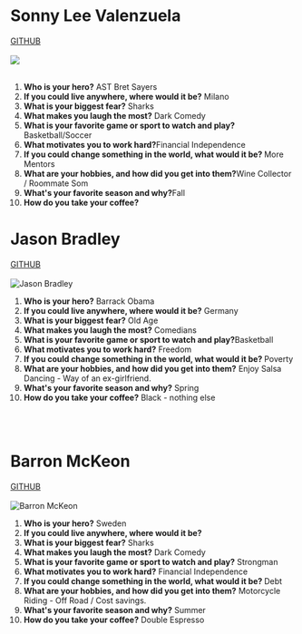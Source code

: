 <!DOCTYPE html>
<html lang="en">
<head>
    <meta charset="UTF-8">
    <meta http-equiv="X-UA-Compatible" content="IE=edge">
    <meta name="viewport" content="width=device-width, initial-scale=1.0">
    <title>Document</title>
    <link rel='stylesheet' href='styles.css'>
</head>
<body>
    <div><h1>Sonny Lee Valenzuela</h1></div>
    <a href="https://github.com/geekbutchic?tab=repositories">GITHUB</a>
    <br></br>
    <img class="sonny" src="./images/image-1.jpg"/>
    <br></br>
    <ol>
        <li><strong>Who is your hero?</strong> AST Bret Sayers</li>
        <li><strong>If you could live anywhere, where would it be?</strong> Milano</li>
        <li><strong>What is your biggest fear?</strong> Sharks</li>
        <li><strong>What makes you laugh the most?</strong> Dark Comedy</li>
        <li><strong>What is your favorite game or sport to watch and play?</strong>Basketball/Soccer</li>
        <li><strong>What motivates you to work hard?</strong>Financial Independence</li>
        <li><strong>If you could change something in the world, what would it be? </strong>More Mentors</li>
        <li><strong>What are your hobbies, and how did you get into them?</strong>Wine Collector / Roommate Som </li>
        <li><strong>What's your favorite season and why?</strong>Fall</li>
        <li><strong>How do you take your coffee?</strong></li>
    </ol>
    <div><h1>Jason Bradley</h1></div>
    <a href="https://github.com/Bradlj03?tab=repositories">GITHUB</a>
    <br></br>
    <img src="https://avatars.githubusercontent.com/u/98352141?v=4" alt="Jason Bradley"/>
    <ol>
        <li><strong>Who is your hero?</strong> Barrack Obama</li>
        <li><strong>If you could live anywhere, where would it be?</strong> Germany</li>
        <li><strong>What is your biggest fear?</strong> Old Age</li>
        <li><strong>What makes you laugh the most?</strong> Comedians</li>
        <li><strong>What is your favorite game or sport to watch and play?</strong>Basketball</li>
        <li><strong>What motivates you to work hard?</strong> Freedom</li>
        <li><strong>If you could change something in the world, what would it be? </strong> Poverty</li>
        <li><strong>What are your hobbies, and how did you get into them?</strong> Enjoy Salsa Dancing - Way of an ex-girlfriend.</li>
        <li><strong>What's your favorite season and why?</strong> Spring</li>
        <li><strong>How do you take your coffee?</strong> Black - nothing else</li>
    </ol>
    <br></br>
    <div><h1>Barron McKeon</h1></div>
    <a href="https://github.com/barronmckeon?tab=repositories">GITHUB</a>
    <br></br>
    <img src="https://avatars.githubusercontent.com/u/98352850?v=4" alt="Barron McKeon"/>
        <ol>
        <li><strong>Who is your hero?</strong> Sweden</li>
        <li><strong>If you could live anywhere, where would it be?</strong></li>
        <li><strong>What is your biggest fear?</strong> Sharks</li>
        <li><strong>What makes you laugh the most?</strong> Dark Comedy </li>
        <li><strong>What is your favorite game or sport to watch and play?</strong> Strongman</li>
        <li><strong>What motivates you to work hard?</strong> Financial Independence</li>
        <li><strong>If you could change something in the world, what would it be? </strong> Debt</li>
        <li><strong>What are your hobbies, and how did you get into them?</strong> Motorcycle Riding - Off Road / Cost savings.</li>
        <li><strong>What's your favorite season and why?</strong> Summer</li>
        <li><strong>How do you take your coffee?</strong> Double Espresso</li>
    </ol>
</body>
</html>
